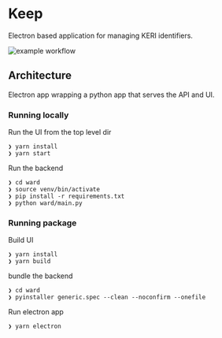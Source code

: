 # Keep

Electron based application for managing KERI identifiers.

![example workflow](https://github.com/WebOfTrust/keep/actions/workflows/build.yaml/badge.svg)

## Architecture

Electron app wrapping a python app that serves the API and UI.

### Running locally

Run the UI from the top level dir

```shell
❯ yarn install
❯ yarn start
```

Run the backend 

```shell
❯ cd ward
❯ source venv/bin/activate
❯ pip install -r requirements.txt
❯ python ward/main.py
```


### Running package

Build UI

```shell
❯ yarn install
❯ yarn build
```

bundle the backend

```shell
❯ cd ward
❯ pyinstaller generic.spec --clean --noconfirm --onefile
```

Run electron app

```shell
❯ yarn electron
```

